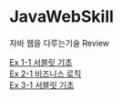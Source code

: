 # JavaWebSkill
자바 웹을 다루는기술 Review


[Ex 1-1 서블릿 기초](./tree/master/webShop/build/classes/sec01/ex01)   
[Ex 2-1 비즈니스 로직](./tree/master/webShop/build/classes/sec02/ex01)   
[Ex 3-1 서블릿 기초](./tree/master/webShop/build/classes/sec03/ex01)     
